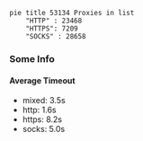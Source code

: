 
```mermaid
pie title 53134 Proxies in list
    "HTTP" : 23468
    "HTTPS": 7209
    "SOCKS" : 28658
```

### Some Info
#### Average Timeout

- mixed: 3.5s
- http: 1.6s
- https: 8.2s
- socks: 5.0s